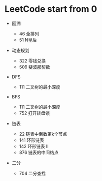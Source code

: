 # LeetCode start from 0

- 回溯
	- 46 全排列
	- 51 N皇后


- 动态规划
	- 322 零钱兑换
	- 509 斐波那契数


- DFS
	- 111 二叉树的最小深度


- BFS
	- 111 二叉树的最小深度
	- 752 打开转盘锁


- 链表
	- 22 链表中倒数第k个节点
	- 141 环形链表
	- 142 环形链表 II
	- 876 链表的中间结点


- 二分
	- 704 二分查找
